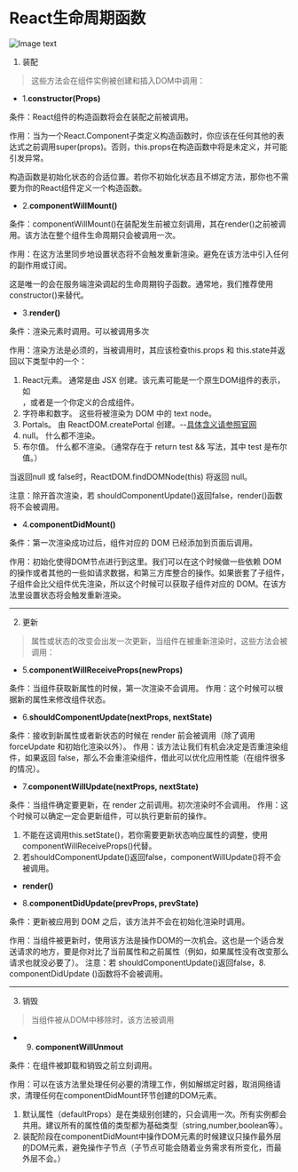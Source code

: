 # React生命周期函数

![Image text](https://raw.githubusercontent.com/imaxue/progress/master/yi_fishpond/fifth%20project/react%E7%94%9F%E5%91%BD%E5%91%A8%E6%9C%9F.png)


1. 装配

> 这些方法会在组件实例被创建和插入DOM中调用：

- 1.**constructor(Props)**

条件：React组件的构造函数将会在装配之前被调用。

作用：当为一个React.Component子类定义构造函数时，你应该在任何其他的表达式之前调用super(props)。否则，this.props在构造函数中将是未定义，并可能引发异常。

构造函数是初始化状态的合适位置。若你不初始化状态且不绑定方法，那你也不需要为你的React组件定义一个构造函数。


- 2.**componentWillMount()**

条件：componentWillMount()在装配发生前被立刻调用，其在render()之前被调用。该方法在整个组件生命周期只会被调用一次。

作用：在这方法里同步地设置状态将不会触发重新渲染。避免在该方法中引入任何的副作用或订阅。

这是唯一的会在服务端渲染调起的生命周期钩子函数。通常地，我们推荐使用constructor()来替代。


- 3.**render()**

条件：渲染元素时调用。可以被调用多次

作用：渲染方法是必须的，当被调用时，其应该检查this.props 和 this.state并返回以下类型中的一个：

1.	React元素。 通常是由 JSX 创建。该元素可能是一个原生DOM组件的表示，如<div />，或者是一个你定义的合成组件。
2.	字符串和数字。 这些将被渲染为 DOM 中的 text node。
3.	Portals。 由 ReactDOM.createPortal 创建。--[具体含义请参照官网](https://doc.react-china.org/docs/portals.html)
4.	null。 什么都不渲染。
5.	布尔值。 什么都不渲染。（通常存在于 return test && <Child />写法，其中 test 是布尔值。）

当返回null 或 false时，ReactDOM.findDOMNode(this) 将返回 null。

注意：除开首次渲染，若 shouldComponentUpdate()返回false，render()函数将不会被调用。



- 4.**componentDidMount()**

条件：第一次渲染成功过后，组件对应的 DOM 已经添加到页面后调用。

作用：初始化使得DOM节点进行到这里。我们可以在这个时候做一些依赖 DOM 的操作或者其他的一些如请求数据，和第三方库整合的操作。如果嵌套了子组件，子组件会比父组件优先渲染，所以这个时候可以获取子组件对应的 DOM。在该方法里设置状态将会触发重新渲染。

------------------------------------

2. 更新

> 属性或状态的改变会出发一次更新，当组件在被重新渲染时，这些方法会被调用：

- 5.**componentWillReceiveProps(newProps)**

条件：当组件获取新属性的时候，第一次渲染不会调用。
作用：这个时候可以根据新的属性来修改组件状态。


- 6.**shouldComponentUpdate(nextProps, nextState)**

条件：接收到新属性或者新状态的时候在 render 前会被调用（除了调用 forceUpdate 和初始化渲染以外）。
作用：该方法让我们有机会决定是否重渲染组件，如果返回 false，那么不会重渲染组件，借此可以优化应用性能（在组件很多的情况）。


- 7.**componentWillUpdate(nextProps, nextState)**

条件：当组件确定要更新，在 render 之前调用。初次渲染时不会调用。
作用：这个时候可以确定一定会更新组件，可以执行更新前的操作。

1.	不能在这调用this.setState()，若你需要更新状态响应属性的调整，使用componentWillReceiveProps()代替。
2.  若shouldComponentUpdate()返回false，componentWillUpdate()将不会被调用。


- **render()**


- 8.**componentDidUpdate(prevProps, prevState)**

条件：更新被应用到 DOM 之后，该方法并不会在初始化渲染时调用。

作用：当组件被更新时，使用该方法是操作DOM的一次机会。这也是一个适合发送请求的地方，要是你对比了当前属性和之前属性（例如，如果属性没有改变那么请求也就没必要了）。
注意：若 shouldComponentUpdate()返回false，8.	componentDidUpdate ()函数将不会被调用。

-------------------------------


3. 销毁

> 当组件被从DOM中移除时，该方法被调用

- 9. **componentWillUnmout**

条件：在组件被卸载和销毁之前立刻调用。

作用：可以在该方法里处理任何必要的清理工作，例如解绑定时器，取消网络请求，清理任何在componentDidMount环节创建的DOM元素。

1.	默认属性（defaultProps）是在类级别创建的，只会调用一次。所有实例都会共用。建议所有的属性值的类型都为基础类型（string,number,boolean等）。
2.	装配阶段在componentDidMount中操作DOM元素的时候建议只操作最外层的DOM元素，避免操作子节点（子节点可能会随着业务需求有所变化，而最外层不会。）

